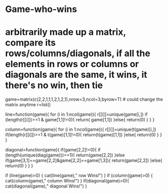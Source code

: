 # Game-who-wins
# arbitrarily made up a matrix, compare its rows/columns/diagonals, if all the elements in rows or columns or diagonals are the same, it wins, it there's no win, then tie
game=matrix(c(2,2,1,1,1,2,1,2,1),nrow=3,ncol=3,byrow=T) # could change the matrix anytime
r=list()

line=function(game){
  for (i in 1:ncol(game)){
    r[[i]]=unique(game[i,])
    if (length(r[[i]])==1 & game[1,1]!=0){
      return( game[1,1])
    }else{
      return(0)
    }
  }
}

column=function(game){
  for (i in 1:ncol(game)){
    r[[i]]=unique(t(game)[i,])
    if(length(r[[i]])==1 & t(game)[1,1]!=0){
      return(t(game)[1,1])
    }else{
      return(0)
    }
  }
}

diagonal=function(game){
  if(game[2,2]!=0){
    if (length(unique(diag(game)))==1){
      return(game[2,2])
    }else if(game[3,1]==game[2,2]&game[2,2]==game[1,3]){
      return(game[2,2])
    }else{
      return(0)
    }
  }
}

if (line(game)>0) {
  cat(line(game)," row Wins!")
}
if (column(game)>0) {
  cat(column(game)," column Wins!")
}
if(diagonal(game)>0){
  cat(diagonal(game)," diagonal Wins!")
}
